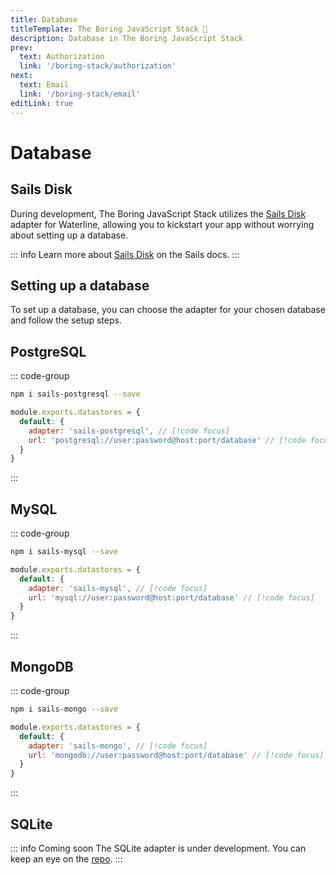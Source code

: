 ```yaml
---
title: Database
titleTemplate: The Boring JavaScript Stack 🥱
description: Database in The Boring JavaScript Stack
prev:
  text: Authorization
  link: '/boring-stack/authorization'
next:
  text: Email
  link: '/boring-stack/email'
editLink: true
---
```


# Database

## Sails Disk

During development, The Boring JavaScript Stack utilizes the [Sails Disk](https://sailsjs.com/documentation/concepts/extending-sails/adapters/available-adapters#sails-disk) adapter for Waterline, allowing you to kickstart your app without worrying about setting up a database.

::: info
Learn more about [Sails Disk](https://sailsjs.com/documentation/concepts/extending-sails/adapters/available-adapters#?sailsdisk) on the Sails docs.
:::

## Setting up a database

To set up a database, you can choose the adapter for your chosen database and follow the setup steps.

## PostgreSQL

::: code-group

```sh [terminal]
npm i sails-postgresql --save
```

```js [config/datastores.js]
module.exports.datastores = {
  default: {
    adapter: 'sails-postgresql', // [!code focus]
    url: 'postgresql://user:password@host:port/database' // [!code focus]
  }
}
```

:::

## MySQL

::: code-group

```sh [terminal]
npm i sails-mysql --save
```

```js [config/datastores.js]
module.exports.datastores = {
  default: {
    adapter: 'sails-mysql', // [!code focus]
    url: 'mysql://user:password@host:port/database' // [!code focus]
  }
}
```

:::

## MongoDB

::: code-group

```sh [terminal]
npm i sails-mongo --save
```

```js [config/datastores.js]
module.exports.datastores = {
  default: {
    adapter: 'sails-mongo', // [!code focus]
    url: 'mongodb://user:password@host:port/database' // [!code focus]
  }
}
```

:::

## SQLite

::: info Coming soon
The SQLite adapter is under development. You can keep an eye on the [repo](https://github.com/sailscastshq/sails-sqlite).
:::
